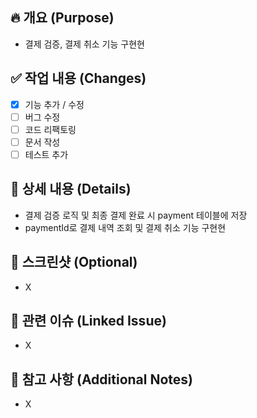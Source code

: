 ## 🔥 개요 (Purpose)
- 결제 검증, 결제 취소 기능 구현현

## ✅ 작업 내용 (Changes)
- [x] 기능 추가 / 수정
- [ ] 버그 수정
- [ ] 코드 리팩토링
- [ ] 문서 작성
- [ ] 테스트 추가

## 📝 상세 내용 (Details)
- 결제 검증 로직 및 최종 결제 완료 시 payment 테이블에 저장
- paymentId로 결제 내역 조회 및 결제 취소 기능 구현현

## 📸 스크린샷 (Optional)
- X

## 🔗 관련 이슈 (Linked Issue)
- X

## 📌 참고 사항 (Additional Notes)
- X